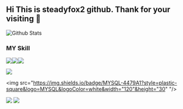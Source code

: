 
## Hi This is steadyfox2 github. Thank for your visiting 👋


![Github Stats](https://github-readme-stats.vercel.app/api?username=steadyfox2&theme=great-gatsby&show_icons=true)


### MY Skill

<img src="https://img.shields.io/badge/Python-3766AB?style=plastic-square&logo=Python&logoColor=white"/><img src="https://img.shields.io/badge/Numpy-013243?style=plastic-square&logo=Numpy&logoColor=yellow"/><img src="https://img.shields.io/badge/Pandas-150458?style=plastic-square&logo=Pandas&logoColor=white"/>

<img src="https://img.shields.io/badge/scikit-learn-F7931E?style=plastic-square&logo=scikit-learn&logoColor=white"/>


<img src="https://img.shields.io/badge/MYSQL-4479A1?style=plastic-square&logo=MYSQL&logoColor=white&width="120"&height="30"
          "/>

<img src="https://img.shields.io/badge/Tableau-E97627?style=plastic-square&logo=Tableau&logoColor=white"/>

<img src="https://img.shields.io/badge/PyTorch-EE4C2C?style=plastic-square&logo=PyTorch&logoColor=white"/>

<!--
**steadyfox2/steadyfox2** is a ✨ _special_ ✨ repository because its `README.md` (this file) appears on your GitHub profile.

Here are some ideas to get you started:

- 🔭 I’m currently working on ...
- 🌱 I’m currently learning ...
- 👯 I’m looking to collaborate on ...
- 🤔 I’m looking for help with ...
- 💬 Ask me about ...
- 📫 How to reach me: ...
- 😄 Pronouns: ...
- ⚡ Fun fact: ...
-->
